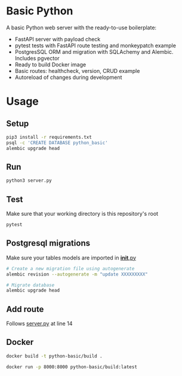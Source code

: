 # Basic Python

A basic Python web server with the ready-to-use boilerplate:
- FastAPI server with payload check
- pytest tests with FastAPI route testing and monkeypatch example
- PostgresSQL ORM and migration with SQLAchemy and Alembic. Includes pgvector
- Ready to build Docker image
- Basic routes: healthcheck, version, CRUD example
- Autoreload of changes during development  

# Usage
## Setup
```bash
pip3 install -r requirements.txt
psql -c 'CREATE DATABASE python_basic'
alembic upgrade head
```

## Run
```bash
python3 server.py
```

## Test

Make sure that your working directory is this repository's root
```bash
pytest
```

## Postgresql migrations
Make sure your tables models are imported in [__init__.py](database/orm/__init__.py)
```bash
# Create a new migration file using autogenerate
alembic revision --autogenerate -m "update XXXXXXXXX"

# Migrate database
alembic upgrade head
```
## Add route
Follows [server.py](server.py) at line 14

## Docker

```bash
docker build -t python-basic/build . 

docker run -p 8000:8000 python-basic/build:latest
```
